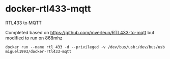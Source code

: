 # docker-rtl433-mqtt
RTL433 to MQTT

Completed based on https://github.com/mverleun/RTL433-to-mqtt but modified to run on 868mhz

`docker run --name rtl_433 -d --privileged -v /dev/bus/usb:/dev/bus/usb miguel1993/docker-rtl433-mqtt`
